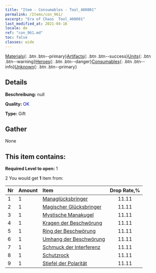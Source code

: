 ```yaml
---
title: "Item - Consumables - Tool_408001"
permalink: /Items/con_961/
excerpt: "Era of Chaos  Tool_408001"
last_modified_at: 2021-04-16
locale: de
ref: "con_961.md"
toc: false
classes: wide
---
```

 [Materials](/de/Items/){: .btn .btn--primary}[Artifacts](/de/Items/Artifacts/){: .btn .btn--success}[Units](/de/Items/Units/){: .btn .btn--warning}[Heroes](/de/Items/Heroes/){: .btn .btn--danger}[Consumables](/de/Items/Consumables/){: .btn .btn--info}[Unknown](/de/Items/Unknown/){: .btn .btn--primary}

## Details
 **Beschreibung:** null

 **Quality:** <span style="color: #0000CD">OK</span>

 **Type:** Gift

## Gather

  None

## This item contains:

 **Required Level to open:** 1

 2 You would get **1** item  from:

  | Nr | Amount |     Item    | Drop Rate,% |
  |:---|:-------|:------------|:---------:|
  | 1 | 1 | [Managlücksbringer](/de/Items/art_112/) | 11.11 | 
  | 2 | 1 | [Magischer Glücksbringer](/de/Items/art_113/) | 11.11 | 
  | 3 | 1 | [Mystische Manakugel](/de/Items/art_114/) | 11.11 | 
  | 4 | 1 | [Kragen der Beschwörung](/de/Items/art_115/) | 11.11 | 
  | 5 | 1 | [Ring der Beschwörung](/de/Items/art_116/) | 11.11 | 
  | 6 | 1 | [Umhang der Beschwörung](/de/Items/art_117/) | 11.11 | 
  | 7 | 1 | [Schmuck der Interferenz](/de/Items/art_118/) | 11.11 | 
  | 8 | 1 | [Schutzrock](/de/Items/art_119/) | 11.11 | 
  | 9 | 1 | [Stiefel der Polarität](/de/Items/art_120/) | 11.11 | 
